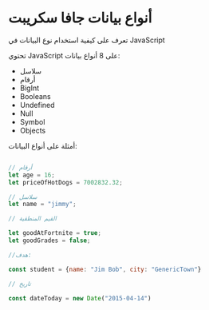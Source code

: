 # أنواع بيانات جافا سكريبت
تعرف على كيفية استخدام نوع البيانات في JavaScript

تحتوي JavaScript على 8 أنواع بيانات:

- سلاسل
- أرقام
- BigInt
- Booleans
- Undefined
- Null
- Symbol
- Objects

أمثلة على أنواع البيانات:


```js

// أرقام
let age = 16;
let priceOfHotDogs = 7002832.32;

// سلاسل
let name = "jimmy";

// القيم المنطقية

let goodAtFortnite = true;
let goodGrades = false;

//هدف:

const student = {name: "Jim Bob", city: "GenericTown"}

// تاريخ

const dateToday = new Date("2015-04-14")

```